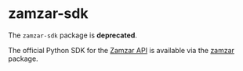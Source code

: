 # zamzar-sdk

The `zamzar-sdk` package is **deprecated**.

The official Python SDK for the [Zamzar API](https://developers.zamzar.com) is available via the [zamzar](https://pypi.org/project/zamzar/) package.